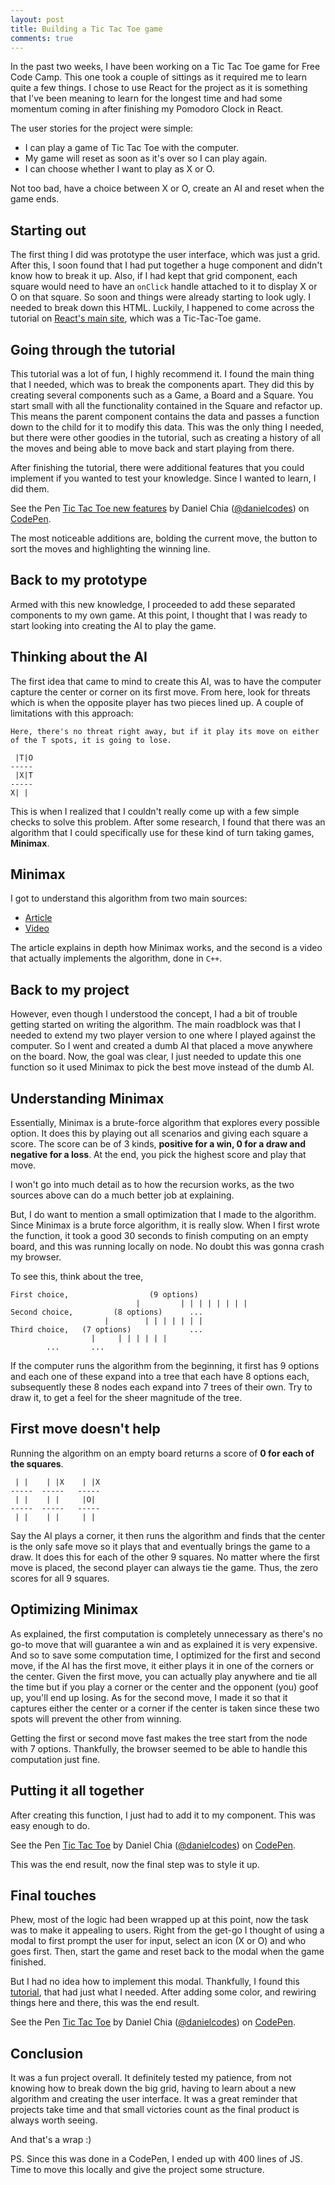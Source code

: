 ```yaml
---
layout: post
title: Building a Tic Tac Toe game
comments: true
---
```


In the past two weeks, I have been working on a Tic Tac Toe game for Free Code Camp. This one took a couple of sittings as it required me to learn quite a few things. I chose to use React for the project as it is something that I've been meaning to learn for the longest time and had some momentum coming in after finishing my Pomodoro Clock in React. 

The user stories for the project were simple:

* I can play a game of Tic Tac Toe with the computer.
* My game will reset as soon as it's over so I can play again.
* I can choose whether I want to play as X or O.

Not too bad, have a choice between X or O, create an AI and reset when the game ends.

## Starting out

The first thing I did was prototype the user interface, which was just a grid. After this, I soon found that I had put together a huge component and didn't know how to break it up. Also, if I had kept that grid component, each square would need to have an ```onClick``` handle attached to it to display X or O on that square. So soon and things were already starting to look ugly. I needed to break down this HTML. Luckily, I happened to come across the tutorial on [React's main site](https://facebook.github.io/react/tutorial/tutorial.html), which was a Tic-Tac-Toe game.

## Going through the tutorial

This tutorial was a lot of fun, I highly recommend it. I found the main thing that I needed, which was to break the components apart. They did this by creating several components such as a Game, a Board and a Square. You start small with all the functionality contained in the Square and refactor up. This means the parent component contains the data and passes a function down to the child for it to modify this data. This was the only thing I needed, but there were other goodies in the tutorial, such as creating a history of all the moves and being able to move back and start playing from there.

After finishing the tutorial, there were additional features that you could implement if you wanted to test your knowledge. Since I wanted to learn, I did them. 

<p data-height="306" data-theme-id="0" data-slug-hash="LbBMyK" data-default-tab="result" data-user="danielcodes" data-embed-version="2" data-pen-title="Tic Tac Toe new features" class="codepen">See the Pen <a href="http://codepen.io/danielcodes/pen/LbBMyK/">Tic Tac Toe new features</a> by Daniel Chia (<a href="http://codepen.io/danielcodes">@danielcodes</a>) on <a href="http://codepen.io">CodePen</a>.</p>
<script async src="https://production-assets.codepen.io/assets/embed/ei.js"></script>

The most noticeable additions are, bolding the current move, the button to sort the moves and highlighting the winning line.

## Back to my prototype

Armed with this new knowledge, I proceeded to add these separated components to my own game. At this point, I thought that I was ready to start looking into creating the AI to play the game.

## Thinking about the AI

The first idea that came to mind to create this AI, was to have the computer capture the center or corner on its first move. From here, look for threats which is when the opposite player has two pieces lined up. A couple of limitations with this approach:

~~~
Here, there's no threat right away, but if it play its move on either of the T spots, it is going to lose.

 |T|O
-----
 |X|T
-----
X| |
~~~

This is when I realized that I couldn't really come up with a few simple checks to solve this problem.
After some research, I found that there was an algorithm that I could specifically use for these kind of turn taking games, **Minimax**.

## Minimax

I got to understand this algorithm from two main sources:

* [Article](http://neverstopbuilding.com/minimax)
* [Video](https://www.youtube.com/watch?v=CwziaVrM_vc)

The article explains in depth how Minimax works, and the second is a video that actually implements the algorithm, done in ```C++```.

## Back to my project

However, even though I understood the concept, I had a bit of trouble getting started on writing the algorithm. The main roadblock was that I needed to extend my two player version to one where I played against the computer. So I went and created a dumb AI that placed a move anywhere on the board. Now, the goal was clear, I just needed to update this one function so it used Minimax to pick the best move instead of the dumb AI.

## Understanding Minimax

Essentially, Minimax is a brute-force algorithm that explores every possible option. It does this by playing out all scenarios and giving each square a score. The score can be of 3 kinds, **positive for a win, 0 for a draw and negative for a loss**. At the end, you pick the highest score and play that move.

I won't go into much detail as to how the recursion works, as the two sources above can do a much better job at explaining.

But, I do want to mention a small optimization that I made to the algorithm. Since Minimax is a brute force algorithm, it is really slow. When I first wrote the function, it took a good 30 seconds to finish computing on an empty board, and this was running locally on node. No doubt this was gonna crash my browser. 

To see this, think about the tree, 

~~~
First choice,                  (9 options)
                            |         | | | | | | | | 
Second choice,         (8 options)      ...
                     |        | | | | | | | 
Third choice,   (7 options)             ...     
                  |     | | | | | | 
		...       ...
~~~

If the computer runs the algorithm from the beginning, it first has 9 options and each one of these expand into a tree that each have 8 options each, subsequently these 8 nodes each expand into 7 trees of their own. Try to draw it, to get a feel for the sheer magnitude of the tree. 

## First move doesn't help

Running the algorithm on an empty board returns a score of **0 for each of the squares**. 

~~~
 | |    | |X    | |X
-----  -----   -----
 | |    | |     |O|
-----  -----   -----
 | |    | |     | |
~~~

Say the AI plays a corner, it then runs the algorithm and finds that the center is the only safe move so it plays that and eventually brings the game to a draw. It does this for each of the other 9 squares. No matter where the first move is placed, the second player can always tie the game. Thus, the zero scores for all 9 squares.

## Optimizing Minimax

As explained, the first computation is completely unnecessary as there's no go-to move that will guarantee a win and as explained it is very expensive. And so to save some computation time, I optimized for the first and second move, if the AI has the first move, it either plays it in one of the corners or the center. Given the first move, you can actually play anywhere and tie all the time but if you play a corner or the center and the opponent (you) goof up, you'll end up losing. As for the second move, I made it so that it captures either the center or a corner if the center is taken since these two spots will prevent the other from winning.

Getting the first or second move fast makes the tree start from the node with 7 options. Thankfully, the browser seemed to be able to handle this computation just fine. 

## Putting it all together

After creating this function, I just had to add it to my component. This was easy enough to do.

<p data-height="553" data-theme-id="0" data-slug-hash="MbVXLv" data-default-tab="result" data-user="danielcodes" data-embed-version="2" data-pen-title="Tic Tac Toe" class="codepen">See the Pen <a href="http://codepen.io/danielcodes/pen/MbVXLv/">Tic Tac Toe</a> by Daniel Chia (<a href="http://codepen.io/danielcodes">@danielcodes</a>) on <a href="http://codepen.io">CodePen</a>.</p>
<script async src="https://production-assets.codepen.io/assets/embed/ei.js"></script>

This was the end result, now the final step was to style it up.

## Final touches

Phew, most of the logic had been wrapped up at this point, now the task was to make it appealing to users.
Right from the get-go I thought of using a modal to first prompt the user for input, select an icon (X or O) and who goes first. Then, start the game and reset back to the modal when the game finished.

But I had no idea how to implement this modal. Thankfully, I found this [tutorial](https://daveceddia.com/open-modal-in-react/), that had just what I needed.
After adding some color, and rewiring things here and there, this was the end result.

<p data-height="573" data-theme-id="0" data-slug-hash="qqzbyd" data-default-tab="result" data-user="danielcodes" data-embed-version="2" data-pen-title="Tic Tac Toe" class="codepen">See the Pen <a href="http://codepen.io/danielcodes/pen/qqzbyd/">Tic Tac Toe</a> by Daniel Chia (<a href="http://codepen.io/danielcodes">@danielcodes</a>) on <a href="http://codepen.io">CodePen</a>.</p>
<script async src="https://production-assets.codepen.io/assets/embed/ei.js"></script>

## Conclusion

It was a fun project overall. It definitely tested my patience, from not knowing how to break down the big grid, having to learn about a new algorithm and creating the user interface. It was a great reminder that projects take time and that small victories count as the final product is always worth seeing.

And that's a wrap :)

PS. Since this was done in a CodePen, I ended up with 400 lines of JS. Time to move this locally and give the project some structure.

